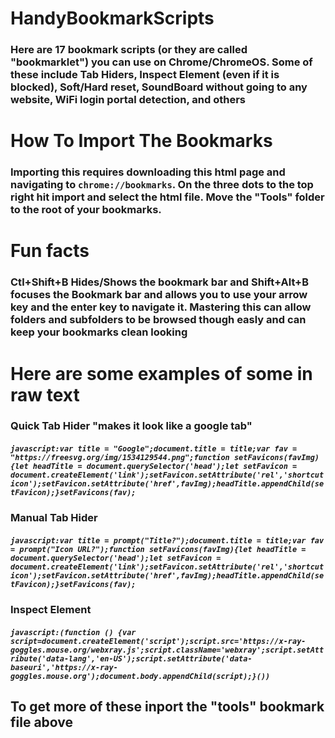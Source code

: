 # HandyBookmarkScripts
### Here are 17 bookmark scripts (or they are called "bookmarklet") you can use on Chrome/ChromeOS. Some of these include Tab Hiders, Inspect Element (even if it is blocked), Soft/Hard reset, SoundBoard without going to any website, WiFi login portal detection, and others

# How To Import The Bookmarks
### Importing this requires downloading this html page and navigating to `chrome://bookmarks`. On the three dots to the top right hit import and select the html file. Move the "Tools" folder to the root of your bookmarks.


# Fun facts
### Ctl+Shift+B Hides/Shows the bookmark bar and Shift+Alt+B focuses the Bookmark bar and allows you to use your arrow key and the enter key to navigate it. Mastering this can allow folders and subfolders to be browsed though easly and can keep your bookmarks clean looking

# Here are some examples of some in raw text

### Quick Tab Hider "makes it look like a google tab"
##### `javascript:var title = "Google";document.title = title;var fav = "https://freesvg.org/img/1534129544.png";function setFavicons(favImg){let headTitle = document.querySelector('head');let setFavicon = document.createElement('link');setFavicon.setAttribute('rel','shortcut icon');setFavicon.setAttribute('href',favImg);headTitle.appendChild(setFavicon);}setFavicons(fav);`

### Manual Tab Hider
##### `javascript:var title = prompt("Title?");document.title = title;var fav = prompt("Icon URL?");function setFavicons(favImg){let headTitle = document.querySelector('head');let setFavicon = document.createElement('link');setFavicon.setAttribute('rel','shortcut icon');setFavicon.setAttribute('href',favImg);headTitle.appendChild(setFavicon);}setFavicons(fav);`

### Inspect Element
##### `javascript:(function () {var script=document.createElement('script');script.src='https://x-ray-goggles.mouse.org/webxray.js';script.className='webxray';script.setAttribute('data-lang','en-US');script.setAttribute('data-baseuri','https://x-ray-goggles.mouse.org');document.body.appendChild(script);}())`

## To get more of these inport the "tools" bookmark file above
